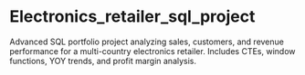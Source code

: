 # Electronics_retailer_sql_project
Advanced SQL portfolio project analyzing sales, customers, and revenue performance for a multi-country electronics retailer. Includes CTEs, window functions, YOY trends, and profit margin analysis.

